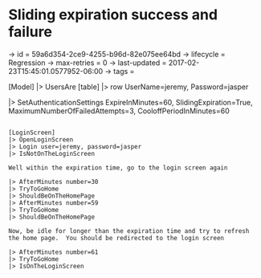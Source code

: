 # Sliding expiration success and failure

-> id = 59a6d354-2ce9-4255-b96d-82e075ee64bd
-> lifecycle = Regression
-> max-retries = 0
-> last-updated = 2017-02-23T15:45:01.0577952-06:00
-> tags = 

[Model]
|> UsersAre
    [table]
    |> row UserName=jeremy, Password=jasper

|> SetAuthenticationSettings ExpireInMinutes=60, SlidingExpiration=True, MaximumNumberOfFailedAttempts=3, CooloffPeriodInMinutes=60
~~~

[LoginScreen]
|> OpenLoginScreen
|> Login user=jeremy, password=jasper
|> IsNotOnTheLoginScreen

Well within the expiration time, go to the login screen again

|> AfterMinutes number=30
|> TryToGoHome
|> ShouldBeOnTheHomePage
|> AfterMinutes number=59
|> TryToGoHome
|> ShouldBeOnTheHomePage

Now, be idle for longer than the expiration time and try to refresh the home page.  You should be redirected to the login screen

|> AfterMinutes number=61
|> TryToGoHome
|> IsOnTheLoginScreen
~~~
